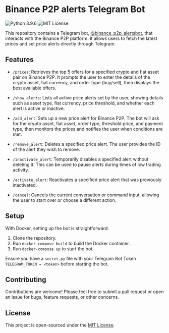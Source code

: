 # Binance P2P alerts Telegram Bot 
![Python 3.9.6](https://img.shields.io/badge/python-3.9.6-blue.svg) ![MIT License](https://img.shields.io/badge/license-MIT-green.svg)

This repository contains a Telegram bot, [@binance_p2p_alertsbot](https://t.me/binance_p2p_alertsbot), that interacts with the Binance P2P platform. It allows users to fetch the latest prices and set price alerts directly through Telegram.

## Features

- `/prices`: Retrieves the top 5 offers for a specified crypto and fiat asset pair on Binance P2P. It prompts the user to enter the details of the crypto asset, fiat currency, and order type (buy/sell), then displays the best available offers.

- `/show_alerts`: Lists all active price alerts set by the user, showing details such as asset type, fiat currency, price threshold, and whether each alert is active or inactive.

- `/add_alert`: Sets up a new price alert for Binance P2P. The bot will ask for the crypto asset, fiat asset, order type, threshold price, and payment type, then monitors the prices and notifies the user when conditions are met.

- `/remove_alert`: Deletes a specified price alert. The user provides the ID of the alert they wish to remove.

- `/inactivate_alert`: Temporarily disables a specified alert without deleting it. This can be used to pause alerts during times of low trading activity.

- `/activate_alert`: Reactivates a specified price alert that was previously inactivated.

- `/cancel`: Cancels the current conversation or command input, allowing the user to start over or choose a different action.

## Setup

With Docker, setting up the bot is straightforward:

1. Clone the repository.
2. Run `docker-compose build` to build the Docker container.
3. Run `docker-compose up` to start the bot.

Ensure you have a `secret.py` file with your Telegram Bot Token `TELEGRAM_TOKEN = <token>` before starting the bot.

## Contributing

Contributions are welcome! Please feel free to submit a pull request or open an issue for bugs, feature requests, or other concerns.

## License

This project is open-sourced under the [MIT License](LICENSE).
